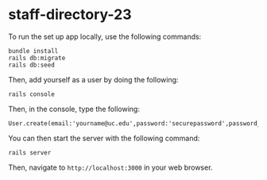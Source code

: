 # staff-directory-23

To run the set up app locally, use the following commands:

```
bundle install
rails db:migrate
rails db:seed
```

Then, add yourself as a user by doing the following:

```
rails console
```

Then, in the console, type the following:
```
User.create(email:'yourname@uc.edu',password:'securepassword',password_confirmation:'securepassword')
```

You can then start the server with the following command:

```
rails server
```
Then, navigate to `http://localhost:3000` in your web browser.